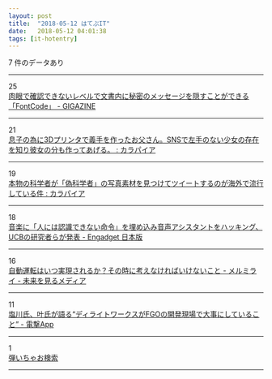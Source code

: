 ```yaml
---
layout: post
title:  "2018-05-12 はてぶIT"
date:   2018-05-12 04:01:38
tags: [it-hotentry]
---
```

7 件のデータあり

<hr><div class="row">
<div class="col-1"><span class="badge badge-pill badge-success h2">25</span></div>
<div class="col-11"><a href='https://gigazine.net/news/20180511-fontcode/' target='_blank'>肉眼で確認できないレベルで文書内に秘密のメッセージを隠すことができる「FontCode」 - GIGAZINE</a></div>
</div>
<hr>
<div class="row">
<div class="col-1"><span class="badge badge-pill badge-success h2">21</span></div>
<div class="col-11"><a href='http://karapaia.com/archives/52259366.html' target='_blank'>息子の為に3Dプリンタで義手を作ったお父さん。SNSで左手のない少女の存在を知り彼女の分も作ってあげる。 : カラパイア</a></div>
</div>
<hr>
<div class="row">
<div class="col-1"><span class="badge badge-pill badge-success h2">19</span></div>
<div class="col-11"><a href='http://karapaia.com/archives/52259205.html' target='_blank'>本物の科学者が「偽科学者」の写真素材を見つけてツイートするのが海外で流行している件 : カラパイア</a></div>
</div>
<hr>
<div class="row">
<div class="col-1"><span class="badge badge-pill badge-success h2">18</span></div>
<div class="col-11"><a href='https://japanese.engadget.com/2018/05/11/ucb/' target='_blank'>音楽に「人には認識できない命令」を埋め込み音声アシスタントをハッキング、UCBの研究者らが発表 - Engadget 日本版</a></div>
</div>
<hr>
<div class="row">
<div class="col-1"><span class="badge badge-pill badge-success h2">16</span></div>
<div class="col-11"><a href='http://www.mermirai.com/entry/autonomous_cars' target='_blank'>自動運転はいつ実現されるか？その時に考えなければいけないこと - メルミライ - 未来を見るメディア</a></div>
</div>
<hr>
<div class="row">
<div class="col-1"><span class="badge badge-pill badge-success h2">11</span></div>
<div class="col-11"><a href='http://dengekionline.com/elem/000/001/722/1722741/' target='_blank'>塩川氏、叶氏が語る“ディライトワークスがFGOの開発現場で大事にしていること” - 電撃App</a></div>
</div>
<hr>
<div class="row">
<div class="col-1"><span class="badge badge-pill badge-success h2">1</span></div>
<div class="col-11"><a href='http://melodysearch.y2lab.com/melodySearch.html?MB_iframe=true&width=810&height=545' target='_blank'>弾いちゃお検索</a></div>
</div>
<hr>
